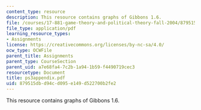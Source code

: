 ```yaml
---
content_type: resource
description: This resource contains graphs of Gibbons 1.6.
file: /courses/17-881-game-theory-and-political-theory-fall-2004/879515dbd94cd095e149d522700b2fe2_ps3appendix.pdf
file_type: application/pdf
learning_resource_types:
- Assignments
license: https://creativecommons.org/licenses/by-nc-sa/4.0/
ocw_type: OCWFile
parent_title: Assignments
parent_type: CourseSection
parent_uid: a7e68fa4-7c2b-1a94-1b59-f4490719cec3
resourcetype: Document
title: ps3appendix.pdf
uid: 879515db-d94c-d095-e149-d522700b2fe2
---
```

This resource contains graphs of Gibbons 1.6.